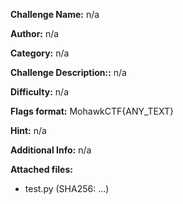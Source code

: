 **Challenge Name:** n/a

**Author:** n/a

**Category:** n/a

**Challenge Description::** n/a

**Difficulty:** n/a

**Flags format:** MohawkCTF{ANY_TEXT}

**Hint:** n/a

**Additional Info:** n/a

**Attached files:**

- test.py (SHA256: ...)
